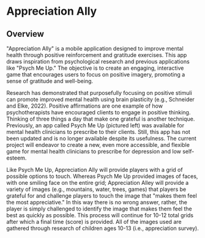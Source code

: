 # Appreciation Ally

## Overview

"Appreciation Ally" is a mobile application designed to improve mental health through positive reinforcement and gratitude exercises. This app draws inspiration from psychological research and previous applications like "Psych Me Up." The objective is to create an engaging, interactive game that encourages users to focus on positive imagery, promoting a sense of gratitude and well-being.

Research has demonstrated that purposefully focusing on positive stimuli can promote improved mental health using brain plasticity (e.g., Schneider and Elke, 2022). Positive affirmations are one example of how psychotherapists have encouraged clients to engage in positive thinking. Thinking of three things a day that make one grateful is another technique. Previously, an app called Psych Me Up (pictured left) was available for mental health clinicians to prescribe to their clients. Still, this app has not been updated and is no longer available despite its usefulness. The current project will endeavor to create a new, even more accessible, and flexible game for mental health clinicians to prescribe for depression and low self-esteem. 
 
Like Psych Me Up, Appreciation Ally will provide players with a grid of possible options to touch. Whereas Psych Me Up provided images of faces, with one smiling face on the entire grid; Appreciation Alley will provide a variety of images (e.g., mountains, water, trees, games) that players be grateful for and challenge players to touch the image that "makes them feel the most appreciative." In this way there is no wrong answer, rather, the player is simply challenged to identify the image that makes them feel the best as quickly as possible. This process will continue for 10-12 total grids after which a final time (score) is provided. All of the images used are gathered through research of children ages 10-13 (i.e., appreciation survey).
